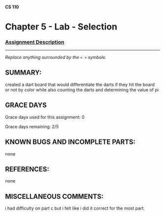 #### CS 110
# Chapter 5 - Lab - Selection

### [Assignment Description](https://docs.google.com/document/d/1QfPsRfo1kZoQw4p0DhjxZskNfE0eLAV6Z6SgPSleDM4/edit?usp=sharing)

***

_Replace anything surrounded by the `< >` symbols._

## SUMMARY:
 created a dart board that would differentiate the darts if they hit the board or not by color while also counting the darts and determining the value of pi

## GRACE DAYS
Grace days used for this assignment: 0

Grace days remaining: 2/5

## KNOWN BUGS AND INCOMPLETE PARTS:
 none

## REFERENCES:
 none

## MISCELLANEOUS COMMENTS:
 i had difficulty on part c but i felt like i did it correct for the most part.
